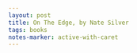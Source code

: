 ```yaml
---
layout: post
title: On The Edge, by Nate Silver
tags: books
notes-marker: active-with-caret
---
```


